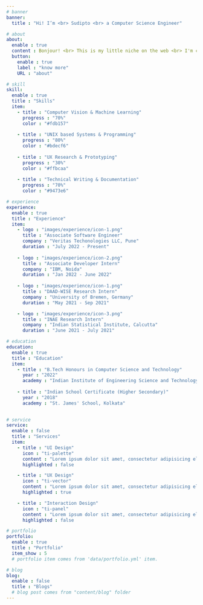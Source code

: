 ```yaml
---
# banner
banner:
  title : "Hi! I’m <br> Sudipto <br> a Computer Science Engineer"

# about
about:
  enable : true
  content : Bonjour! <br> This is my little niche on the web <br> I'm currently located in Pune, working as a Software Engineer for Veritas Technologies LLC.<br> I hail from the city of Kolkata, and have completed my Bachelors in Technology from the Indian Institute of Engineering Science and Technology, Shibpur (erstwhile BE College, Shibpur) the third oldest engineering college of my country.<br> My preferred pronouns are they/them. 
  button:
    enable : true
    label : "know more"
    URL : "about"

# skill
skill:
  enable : true
  title : "Skills"
  item:
    - title : "Computer Vision & Machine Learning"
      progress : "70%"
      color : "#fdb157"
      
    - title : "UNIX based Systems & Programming"
      progress : "80%"
      color : "#bdecf6"
      
    - title : "UX Research & Prototyping"
      progress : "30%"
      color : "#ffbcaa"
      
    - title : "Technical Writing & Documentation"
      progress : "70%"
      color : "#9473e6"

# experience
experience:
  enable : true
  title : "Experience"
  item: 
    - logo : "images/experience/icon-1.png"
      title : "Associate Software Engineer"
      company : "Veritas Techonologies LLC, Pune"
      duration : "July 2022 - Present"
      
    - logo : "images/experience/icon-2.png"
      title : "Associate Developer Intern"
      company : "IBM, Noida"
      duration : "Jan 2022 - June 2022"
      
    - logo : "images/experience/icon-1.png"
      title : "DAAD-WISE Research Intern"
      company : "University of Bremen, Germany"
      duration : "May 2021 - Sep 2021"

    - logo : "images/experience/icon-3.png"
      title : "INAE Research Intern"
      company : "Indian Statistical Institute, Calcutta"
      duration : "June 2021 - July 2021"

# education
education:
  enable : true
  title : "Education"
  item:
    - title : "B.Tech Honours in Computer Science and Technology"
      year : "2022"
      academy : "Indian Institute of Engineering Science and Technology, Shibpur"
      
    - title : "Indian School Certificate (Higher Secondary)"
      year : "2018"
      academy : "St. James' School, Kolkata"
      

# service
service:
  enable : false
  title : "Services"
  item:
    - title : "UI Design"
      icon : "ti-palette"
      content : "Lorem ipsum dolor sit amet, consectetur adipisicing elit, sed do eiusmod tempor incididunt ut labore et dolore magna aliqua."
      highlighted : false

    - title : "UX Design"
      icon : "ti-vector"
      content : "Lorem ipsum dolor sit amet, consectetur adipisicing elit, sed do eiusmod tempor incididunt ut labore et dolore magna aliqua."
      highlighted : true

    - title : "Interaction Design"
      icon : "ti-panel"
      content : "Lorem ipsum dolor sit amet, consectetur adipisicing elit, sed do eiusmod tempor incididunt ut labore et dolore magna aliqua."
      highlighted : false

# portfolio
portfolio:
  enable : true
  title : "Portfolio"
  item_show : 5
  # portfolio item comes from 'data/portfolio.yml' item.

# blog
blog:
  enable : false
  title : "Blogs"
  # blog post comes from "content/blog" folder
---
```

